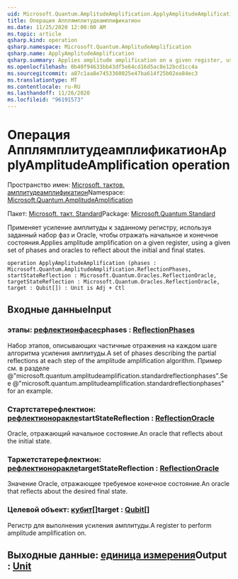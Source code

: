 ```yaml
---
uid: Microsoft.Quantum.AmplitudeAmplification.ApplyAmplitudeAmplification
title: Операция Апплямплитудеамплификатион
ms.date: 11/25/2020 12:00:00 AM
ms.topic: article
qsharp.kind: operation
qsharp.namespace: Microsoft.Quantum.AmplitudeAmplification
qsharp.name: ApplyAmplitudeAmplification
qsharp.summary: Applies amplitude amplification on a given register, using a given set of phases and oracles to reflect about the initial and final states.
ms.openlocfilehash: 0b40f94633bb43df5e64cd16d5ac8e12bcd1cc4a
ms.sourcegitcommit: a87c1aa8e7453360025e47ba614f25b02ea84ec3
ms.translationtype: MT
ms.contentlocale: ru-RU
ms.lasthandoff: 11/26/2020
ms.locfileid: "96191573"
---
```

# <a name="applyamplitudeamplification-operation"></a><span data-ttu-id="7b536-102">Операция Апплямплитудеамплификатион</span><span class="sxs-lookup"><span data-stu-id="7b536-102">ApplyAmplitudeAmplification operation</span></span>

<span data-ttu-id="7b536-103">Пространство имен: [Microsoft. тактов. амплитудеамплификатион](xref:Microsoft.Quantum.AmplitudeAmplification)</span><span class="sxs-lookup"><span data-stu-id="7b536-103">Namespace: [Microsoft.Quantum.AmplitudeAmplification](xref:Microsoft.Quantum.AmplitudeAmplification)</span></span>

<span data-ttu-id="7b536-104">Пакет: [Microsoft. такт. Standard](https://nuget.org/packages/Microsoft.Quantum.Standard)</span><span class="sxs-lookup"><span data-stu-id="7b536-104">Package: [Microsoft.Quantum.Standard](https://nuget.org/packages/Microsoft.Quantum.Standard)</span></span>


<span data-ttu-id="7b536-105">Применяет усиление амплитуды к заданному регистру, используя заданный набор фаз и Oracle, чтобы отражать начальное и конечное состояния.</span><span class="sxs-lookup"><span data-stu-id="7b536-105">Applies amplitude amplification on a given register, using a given set of phases and oracles to reflect about the initial and final states.</span></span>

```qsharp
operation ApplyAmplitudeAmplification (phases : Microsoft.Quantum.AmplitudeAmplification.ReflectionPhases, startStateReflection : Microsoft.Quantum.Oracles.ReflectionOracle, targetStateReflection : Microsoft.Quantum.Oracles.ReflectionOracle, target : Qubit[]) : Unit is Adj + Ctl
```


## <a name="input"></a><span data-ttu-id="7b536-106">Входные данные</span><span class="sxs-lookup"><span data-stu-id="7b536-106">Input</span></span>

### <a name="phases--reflectionphases"></a><span data-ttu-id="7b536-107">этапы: [рефлектионфасес](xref:Microsoft.Quantum.AmplitudeAmplification.ReflectionPhases)</span><span class="sxs-lookup"><span data-stu-id="7b536-107">phases : [ReflectionPhases](xref:Microsoft.Quantum.AmplitudeAmplification.ReflectionPhases)</span></span>

<span data-ttu-id="7b536-108">Набор этапов, описывающих частичные отражения на каждом шаге алгоритма усиления амплитуды.</span><span class="sxs-lookup"><span data-stu-id="7b536-108">A set of phases describing the partial reflections at each step of the amplitude amplification algorithm.</span></span> <span data-ttu-id="7b536-109">Пример см. в разделе @"microsoft.quantum.amplitudeamplification.standardreflectionphases".</span><span class="sxs-lookup"><span data-stu-id="7b536-109">See @"microsoft.quantum.amplitudeamplification.standardreflectionphases" for an example.</span></span>


### <a name="startstatereflection--reflectionoracle"></a><span data-ttu-id="7b536-110">Стартстатерефлектион: [рефлектионоракле](xref:Microsoft.Quantum.Oracles.ReflectionOracle)</span><span class="sxs-lookup"><span data-stu-id="7b536-110">startStateReflection : [ReflectionOracle](xref:Microsoft.Quantum.Oracles.ReflectionOracle)</span></span>

<span data-ttu-id="7b536-111">Oracle, отражающий начальное состояние.</span><span class="sxs-lookup"><span data-stu-id="7b536-111">An oracle that reflects about the initial state.</span></span>


### <a name="targetstatereflection--reflectionoracle"></a><span data-ttu-id="7b536-112">Таржетстатерефлектион: [рефлектионоракле](xref:Microsoft.Quantum.Oracles.ReflectionOracle)</span><span class="sxs-lookup"><span data-stu-id="7b536-112">targetStateReflection : [ReflectionOracle](xref:Microsoft.Quantum.Oracles.ReflectionOracle)</span></span>

<span data-ttu-id="7b536-113">Значение Oracle, отражающее требуемое конечное состояние.</span><span class="sxs-lookup"><span data-stu-id="7b536-113">An oracle that reflects about the desired final state.</span></span>


### <a name="target--qubit"></a><span data-ttu-id="7b536-114">Целевой объект: [кубит](xref:microsoft.quantum.lang-ref.qubit)[]</span><span class="sxs-lookup"><span data-stu-id="7b536-114">target : [Qubit](xref:microsoft.quantum.lang-ref.qubit)[]</span></span>

<span data-ttu-id="7b536-115">Регистр для выполнения усиления амплитуды.</span><span class="sxs-lookup"><span data-stu-id="7b536-115">A register to perform amplitude amplification on.</span></span>



## <a name="output--unit"></a><span data-ttu-id="7b536-116">Выходные данные: [единица измерения](xref:microsoft.quantum.lang-ref.unit)</span><span class="sxs-lookup"><span data-stu-id="7b536-116">Output : [Unit](xref:microsoft.quantum.lang-ref.unit)</span></span>

